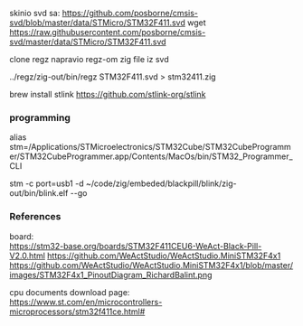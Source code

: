 skinio svd sa: https://github.com/posborne/cmsis-svd/blob/master/data/STMicro/STM32F411.svd
wget https://raw.githubusercontent.com/posborne/cmsis-svd/master/data/STMicro/STM32F411.svd

clone regz 
napravio regz-om zig file iz svd

../regz/zig-out/bin/regz STM32F411.svd > stm32411.zig

brew install stlink
https://github.com/stlink-org/stlink


### programming
alias stm=/Applications/STMicroelectronics/STM32Cube/STM32CubeProgrammer/STM32CubeProgrammer.app/Contents/MacOs/bin/STM32_Programmer_CLI

stm -c port=usb1 -d ~/code/zig/embeded/blackpill/blink/zig-out/bin/blink.elf --go



### References
board:   
https://stm32-base.org/boards/STM32F411CEU6-WeAct-Black-Pill-V2.0.html
https://github.com/WeActStudio/WeActStudio.MiniSTM32F4x1
https://github.com/WeActStudio/WeActStudio.MiniSTM32F4x1/blob/master/images/STM32F4x1_PinoutDiagram_RichardBalint.png

cpu documents download page:  
https://www.st.com/en/microcontrollers-microprocessors/stm32f411ce.html#
